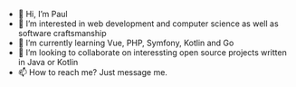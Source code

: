 - 👋 Hi, I’m Paul
- 👀 I’m interested in web development and computer science as well as software craftsmanship
- 🌱 I’m currently learning Vue, PHP, Symfony, Kotlin and Go
- 💞️ I’m looking to collaborate on interessting open source projects written in Java or Kotlin
- 📫 How to reach me? Just message me.

<!---
gaidap/gaidap is a ✨ special ✨ repository because its `README.md` (this file) appears on your GitHub profile.
You can click the Preview link to take a look at your changes.
--->
